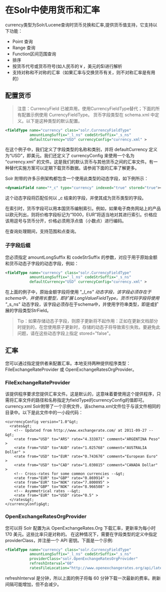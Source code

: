 # 在Solr中使用货币和汇率

currency类型为Solr/Lucene查询时货币兑换和汇率,提供货币值支持，它支持以下功能：

- Point 查询
- Range 查询
- Function区间范围查询
- 排序
- 按货币代号或货币符号(如人民币的￥，美元的$)进行解析
- 支持对称和不对称的汇率（如果汇率与交换货币有关，则不对称汇率是有用的）

## 配置货币

>注意：CurrencyField 已被弃用，使用CurrencyFieldType替代；下面的所有配置示例使用 CurrencyFieldType。
货币字段类型在 schema.xml 中定义。以下是这种类型的默认配置。

```xml
<fieldType name="currency" class="solr.CurrencyFieldType"
           amountLongSuffix="_l_ns" codeStrSuffix="_s_ns"
           defaultCurrency="USD" currencyConfig="currency.xml" >
```

在这个例子中，我们定义了字段类型的名称和类别，并将 defaultCurrency 定义为“USD”，即美元。我们还定义了 currencyConfig 来使用一个名为 “currency.xml” 的文件。这是我们的默认货币与其他货币之间的汇率文件。有一种替代实施方案可以定期下载货币数据。请参阅下面的汇率了解更多。

Solr 附带的许多示例架构都包含一个使用此类型的动态字段，如下例所示：

```xml
<dynamicField name="*_c" type="currency" indexed="true" stored="true"></dynamicField>
```

这个动态字段将匹配任何以 _c 结束的字段，并使其成为货币类型的字段。

在索引时，货币字段可以用本国货币编制索引。例如，如果电子商务网站上的产品以欧元列出，则将价格字段标记为“1000，EUR”将适当地对其进行索引。价格应该用逗号与货币分开，价格必须用浮点值（小数点）进行编码。

在查询处理期间，支持范围和点查询。

### 子字段后缀

您必须指定 amountLongSuffix 和 codeStrSuffix 的参数，对应于用于原始金额和货币动态子字段的动态字段，例如：

```xml
<fieldType name="currency" class="solr.CurrencyFieldType"
           amountLongSuffix="_l_ns" codeStrSuffix="_s_ns"
           defaultCurrency="USD" currencyConfig="currency.xml" >
```

在上面的例子中，原始金额字段将使用 "*_l_ns" 动态字段，该字段必须存在于schema中，并使用长整型，即扩展 LongValueFieldType。货币代码字段将使用 "*_s_ns" 动态字段，该字段必须存在于schema中，并使用字符串类型，即是或扩展的字段类型StrField。

>Tip：如果存储动态子字段，则原子更新将不起作用：正如在更新文档部分时提到的，在您使用原子更新时，存储的动态子将导致索引失败。要避免此问题，请在这些动态字段上指定 stored="false"。

## 汇率

您可以通过指定提供者来配置汇率。本地支持两种提供程序类型：FileExchangeRateProvider 或 OpenExchangeRatesOrgProvider。

### FileExchangeRateProvider

该提供程序要求您提供汇率文件。这是默认的，这意味着要使用这个提供程序，只需将汇率文件的路径和名称指定为fieldType的currencyConfig的值即可。
currency.xml Solr附带了一个示例文件，该schema.xml文件位于与该文件相同的目录中。以下是此文件中的一小段代码：  
```
<currencyConfig version="1.0"&gt;
  <rates&gt;
    <!-- Updated from http://www.exchangerate.com/ at 2011-09-27 --&gt;
    <rate from="USD" to="ARS" rate="4.333871" comment="ARGENTINA Peso" >
    <rate from="USD" to="AUD" rate="1.025768" comment="AUSTRALIA Dollar" >
    <rate from="USD" to="EUR" rate="0.743676" comment="European Euro" >
    <rate from="USD" to="CAD" rate="1.030815" comment="CANADA Dollar" >
    <!-- Cross-rates for some common currencies --&gt;
    <rate from="EUR" to="GBP" rate="0.869914" >
    <rate from="EUR" to="NOK" rate="7.800095" >
    <rate from="GBP" to="NOK" rate="8.966508" >
    <!-- Asymmetrical rates --&gt;
    <rate from="EUR" to="USD" rate="0.5" >
  </rates&gt;
</currencyConfig&gt;
```

### OpenExchangeRatesOrgProvider

您可以将 Solr 配置为从 OpenExchangeRates.Org 下载汇率，更新率为每小时 170 美元。这些比率只是对称的。
在这种情况下，需要在字段类型的定义中指定 providerClass，并注册一个 API 密钥。下面是一个示例:

```xml
<fieldType name="currency" class="solr.CurrencyFieldType"
           amountLongSuffix="_l_ns" codeStrSuffix="_s_ns"
           providerClass="solr.OpenExchangeRatesOrgProvider"
           refreshInterval="60"
           ratesFileLocation="http://www.openexchangerates.org/api/latest.json?app_id=yourPersonalAppIdKey">
```

refreshInterval 是分钟，所以上面的例子将每 60 分钟下载一次最新的费率。刷新间隔可能增加，但不会减少。
